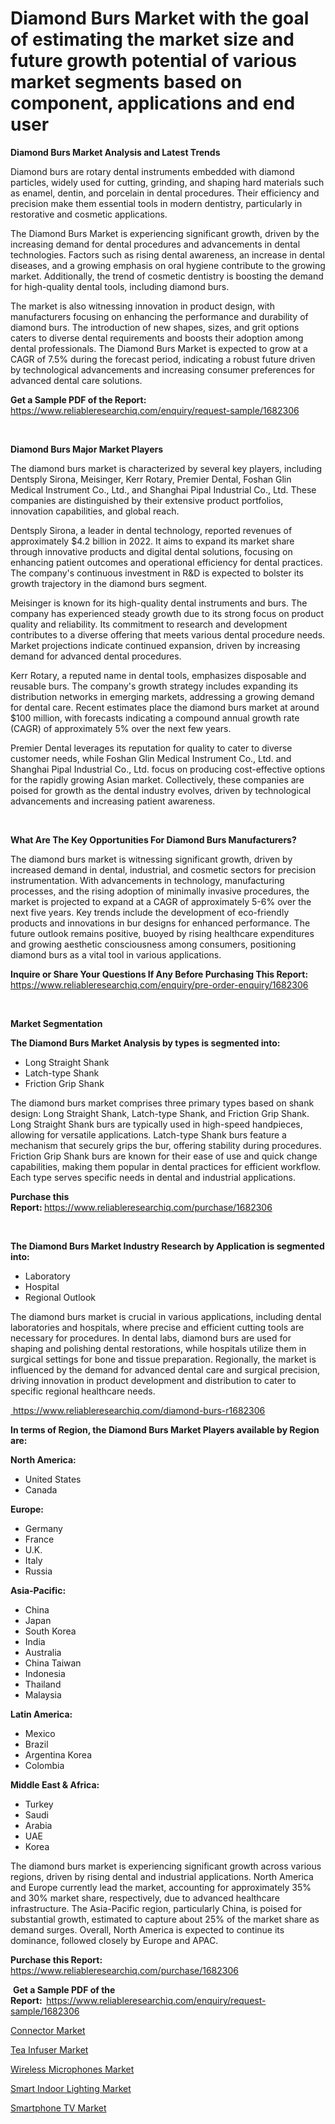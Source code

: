 <p><h1>Diamond Burs Market with the goal of estimating the market size and future growth potential of various market segments based on component, applications and end user</h1></p><p><strong>Diamond Burs Market Analysis and Latest Trends</strong></p>
<p><p>Diamond burs are rotary dental instruments embedded with diamond particles, widely used for cutting, grinding, and shaping hard materials such as enamel, dentin, and porcelain in dental procedures. Their efficiency and precision make them essential tools in modern dentistry, particularly in restorative and cosmetic applications.</p><p>The Diamond Burs Market is experiencing significant growth, driven by the increasing demand for dental procedures and advancements in dental technologies. Factors such as rising dental awareness, an increase in dental diseases, and a growing emphasis on oral hygiene contribute to the growing market. Additionally, the trend of cosmetic dentistry is boosting the demand for high-quality dental tools, including diamond burs.</p><p>The market is also witnessing innovation in product design, with manufacturers focusing on enhancing the performance and durability of diamond burs. The introduction of new shapes, sizes, and grit options caters to diverse dental requirements and boosts their adoption among dental professionals. The Diamond Burs Market is expected to grow at a CAGR of 7.5% during the forecast period, indicating a robust future driven by technological advancements and increasing consumer preferences for advanced dental care solutions.</p></p>
<p><strong>Get a Sample PDF of the Report:&nbsp;</strong> <a href="https://www.reliableresearchiq.com/enquiry/request-sample/1682306?utm_campaign=1834&utm_medium=2&utm_source=Github&utm_content=ia&utm_term=11122024&utm_id=diamond-burs">https://www.reliableresearchiq.com/enquiry/request-sample/1682306</a></p>
<p>&nbsp;</p>
<p><strong>Diamond Burs Major Market Players</strong></p>
<p><p>The diamond burs market is characterized by several key players, including Dentsply Sirona, Meisinger, Kerr Rotary, Premier Dental, Foshan Glin Medical Instrument Co., Ltd., and Shanghai Pipal Industrial Co., Ltd. These companies are distinguished by their extensive product portfolios, innovation capabilities, and global reach.</p><p>Dentsply Sirona, a leader in dental technology, reported revenues of approximately $4.2 billion in 2022. It aims to expand its market share through innovative products and digital dental solutions, focusing on enhancing patient outcomes and operational efficiency for dental practices. The company's continuous investment in R&D is expected to bolster its growth trajectory in the diamond burs segment.</p><p>Meisinger is known for its high-quality dental instruments and burs. The company has experienced steady growth due to its strong focus on product quality and reliability. Its commitment to research and development contributes to a diverse offering that meets various dental procedure needs. Market projections indicate continued expansion, driven by increasing demand for advanced dental procedures.</p><p>Kerr Rotary, a reputed name in dental tools, emphasizes disposable and reusable burs. The company's growth strategy includes expanding its distribution networks in emerging markets, addressing a growing demand for dental care. Recent estimates place the diamond burs market at around $100 million, with forecasts indicating a compound annual growth rate (CAGR) of approximately 5% over the next few years.</p><p>Premier Dental leverages its reputation for quality to cater to diverse customer needs, while Foshan Glin Medical Instrument Co., Ltd. and Shanghai Pipal Industrial Co., Ltd. focus on producing cost-effective options for the rapidly growing Asian market. Collectively, these companies are poised for growth as the dental industry evolves, driven by technological advancements and increasing patient awareness.</p></p>
<p>&nbsp;</p>
<p><strong>What Are The Key Opportunities For Diamond Burs Manufacturers?</strong></p>
<p><p>The diamond burs market is witnessing significant growth, driven by increased demand in dental, industrial, and cosmetic sectors for precision instrumentation. With advancements in technology, manufacturing processes, and the rising adoption of minimally invasive procedures, the market is projected to expand at a CAGR of approximately 5-6% over the next five years. Key trends include the development of eco-friendly products and innovations in bur designs for enhanced performance. The future outlook remains positive, buoyed by rising healthcare expenditures and growing aesthetic consciousness among consumers, positioning diamond burs as a vital tool in various applications.</p></p>
<p><strong>Inquire or Share Your Questions If Any Before Purchasing This Report:</strong> <a href="https://www.reliableresearchiq.com/enquiry/pre-order-enquiry/1682306?utm_campaign=1834&utm_medium=2&utm_source=Github&utm_content=ia&utm_term=11122024&utm_id=diamond-burs">https://www.reliableresearchiq.com/enquiry/pre-order-enquiry/1682306</a></p>
<p>&nbsp;</p>
<p><strong>Market Segmentation</strong></p>
<p><strong>The Diamond Burs Market Analysis by types is segmented into:</strong></p>
<p><ul><li>Long Straight Shank</li><li>Latch-type Shank</li><li>Friction Grip Shank</li></ul></p>
<p><p>The diamond burs market comprises three primary types based on shank design: Long Straight Shank, Latch-type Shank, and Friction Grip Shank. Long Straight Shank burs are typically used in high-speed handpieces, allowing for versatile applications. Latch-type Shank burs feature a mechanism that securely grips the bur, offering stability during procedures. Friction Grip Shank burs are known for their ease of use and quick change capabilities, making them popular in dental practices for efficient workflow. Each type serves specific needs in dental and industrial applications.</p></p>
<p><strong>Purchase this Report:&nbsp;</strong><a href="https://www.reliableresearchiq.com/purchase/1682306?utm_campaign=1834&utm_medium=2&utm_source=Github&utm_content=ia&utm_term=11122024&utm_id=diamond-burs">https://www.reliableresearchiq.com/purchase/1682306</a></p>
<p>&nbsp;</p>
<p><strong>The Diamond Burs Market Industry Research by Application is segmented into:</strong></p>
<p><ul><li>Laboratory</li><li>Hospital</li><li>Regional Outlook</li></ul></p>
<p><p>The diamond burs market is crucial in various applications, including dental laboratories and hospitals, where precise and efficient cutting tools are necessary for procedures. In dental labs, diamond burs are used for shaping and polishing dental restorations, while hospitals utilize them in surgical settings for bone and tissue preparation. Regionally, the market is influenced by the demand for advanced dental care and surgical precision, driving innovation in product development and distribution to cater to specific regional healthcare needs.</p></p>
<p><a href="https://www.reliableresearchiq.com/diamond-burs-r1682306?utm_campaign=1834&utm_medium=2&utm_source=Github&utm_content=ia&utm_term=11122024&utm_id=diamond-burs">&nbsp;https://www.reliableresearchiq.com/diamond-burs-r1682306</a></p>
<p><strong>In terms of Region, the Diamond Burs Market Players available by Region are:</strong></p>
<p>
    <p> <strong> North America: </strong>
        <ul>
            <li>United States</li>
            <li>Canada</li>
        </ul>
        </p> 
    <p> <strong> Europe: </strong>
        <ul>
            <li>Germany</li>
            <li>France</li>
            <li>U.K.</li>
            <li>Italy</li>
            <li>Russia</li>
        </ul>
        </p> 
    <p> <strong> Asia-Pacific: </strong>
        <ul>
            <li>China</li>
            <li>Japan</li>
            <li>South Korea</li>
            <li>India</li>
            <li>Australia</li>
            <li>China Taiwan</li>
            <li>Indonesia</li>
            <li>Thailand</li>
            <li>Malaysia</li>
        </ul>
        </p> 
    <p> <strong> Latin America: </strong>
        <ul>
            <li>Mexico</li>
            <li>Brazil</li>
            <li>Argentina Korea</li>
            <li>Colombia</li>
        </ul>
        </p> 
    <p> <strong> Middle East & Africa: </strong>
        <ul>
            <li>Turkey</li>
            <li>Saudi</li>
            <li>Arabia</li>
            <li>UAE</li>
            <li>Korea</li>
        </ul>
    </p>
    </p>
<p><p>The diamond burs market is experiencing significant growth across various regions, driven by rising dental and industrial applications. North America and Europe currently lead the market, accounting for approximately 35% and 30% market share, respectively, due to advanced healthcare infrastructure. The Asia-Pacific region, particularly China, is poised for substantial growth, estimated to capture about 25% of the market share as demand surges. Overall, North America is expected to continue its dominance, followed closely by Europe and APAC.</p></p>
<p><strong>Purchase this Report: </strong><a href="https://www.reliableresearchiq.com/purchase/1682306?utm_campaign=1834&utm_medium=2&utm_source=Github&utm_content=ia&utm_term=11122024&utm_id=diamond-burs">https://www.reliableresearchiq.com/purchase/1682306</a></p>
<p>&nbsp;<strong>Get a Sample PDF of the Report:&nbsp;&nbsp;</strong><a href="https://www.reliableresearchiq.com/enquiry/request-sample/1682306?utm_campaign=1834&utm_medium=2&utm_source=Github&utm_content=ia&utm_term=11122024&utm_id=diamond-burs">https://www.reliableresearchiq.com/enquiry/request-sample/1682306</a></p>
<p><strong></strong></p>
<p><p><a href="https://www.linkedin.com/pulse/c-glance-reports-anmec?utm_campaign=1834&utm_medium=2&utm_source=Github&utm_content=ia&utm_term=11122024&utm_id=diamond-burs">Connector Market</a></p><p><a href="https://www.linkedin.com/pulse/thorough-scrutiny-tea-infuser-market-size-share-revenue-growth-patne?utm_campaign=1834&utm_medium=2&utm_source=Github&utm_content=ia&utm_term=11122024&utm_id=diamond-burs">Tea Infuser Market</a></p><p><a href="https://www.linkedin.com/pulse/wireless-microphones-market-analysis-size-share-trends-forecast-awy3e?utm_campaign=1834&utm_medium=2&utm_source=Github&utm_content=ia&utm_term=11122024&utm_id=diamond-burs">Wireless Microphones Market</a></p><p><a href="https://www.linkedin.com/pulse/global-analysis-smart-indoor-lighting-market-si-globalytics-c0rae?utm_campaign=1834&utm_medium=2&utm_source=Github&utm_content=ia&utm_term=11122024&utm_id=diamond-burs">Smart Indoor Lighting Market</a></p><p><a href="https://www.linkedin.com/pulse/market-dynamics-smartphone-tv-key-trends-macroeconomic-factors-iiz2e?utm_campaign=1834&utm_medium=2&utm_source=Github&utm_content=ia&utm_term=11122024&utm_id=diamond-burs">Smartphone TV Market</a></p></p>